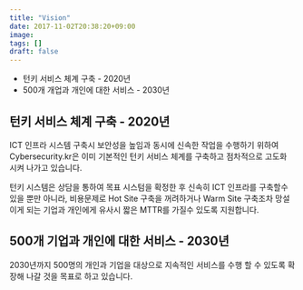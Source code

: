 ```yaml
---
title: "Vision"
date: 2017-11-02T20:38:20+09:00
image: 
tags: []
draft: false
---
```

* 턴키 서비스 체계 구축 - 2020년
* 500개 개업과 개인에 대한 서비스 - 2030년

<!--more-->
## 턴키 서비스 체계 구축 - 2020년

ICT 인프라 시스템 구축시 보안성을 높임과 동시에 신속한 작업을 수행하기 위하여 Cybersecurity.kr은 이미 기본적인 턴키 서비스 체계를 구축하고 점차적으로 고도화 시켜 나가고 있습니다.

턴키 시스템은 상담을 통하여 목표 시스텀을 확정한 후 신속히 ICT 인프라를 구축할수 있을 뿐만 아니라, 비용문제로 Hot Site 구축을 꺼려하거나 Warm Site 구축조차 망설이게 되는 기업과 개인에게 유사시 짧은 MTTR를 가질수 있도록 지원합니다.


## 500개 기업과 개인에 대한 서비스 - 2030년

2030년까지 500명의 개인과 기업을 대상으로 지속적인 서비스를 수행 할 수 있도록 확장해 나갈 것을 목표로 하고 있습니다.
